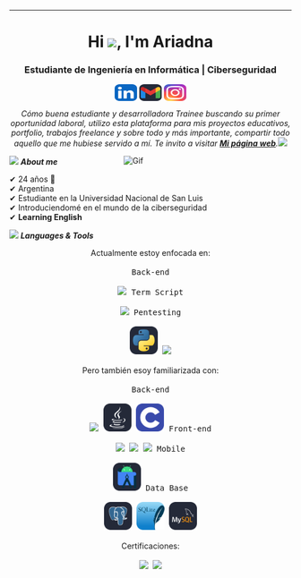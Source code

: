 
<hr>
<h1 align="center">Hi <img src="https://media2.giphy.com/media/v1.Y2lkPTc5MGI3NjExNnV0NjkxNnUxOXB0d2xncWtrb2x0OTVzY3JzYmJ0NDB2bXo0cG96aiZlcD12MV9pbnRlcm5hbF9naWZfYnlfaWQmY3Q9cw/1o1oyOi61yOeGG7MtL/200.webp" width="50px">, I'm Ariadna</h1>
<h3 align="center">Estudiante de Ingeniería en Informática | Ciberseguridad</h3>
<p align="center">
<a href="https://www.linkedin.com/in/daniela-ariadna-morales/" target="blank"><img align="center" src="https://github.com/tandpfun/skill-icons/raw/main/icons/LinkedIn.svg" alt="Daniela" height="30" width="40" /></a>
<a href = "mailto: danielaariadnamorales@gmail.com"><img align="center" src="https://github.com/tandpfun/skill-icons/raw/main/icons/Gmail-Dark.svg" height="30" width="40" /></a>
<a href = "https://www.instagram.com/daniela.ariadnaa/"><img align="center" src="https://github.com/tandpfun/skill-icons/raw/main/icons/Instagram.svg" height="30" width="40" /></a>
</p>
</p>



<p align="center">
  <em>
    Cómo buena estudiante y desarrolladora Trainee buscando su primer oportunidad laboral, utilizo esta plataforma para mis proyectos educativos, portfolio, trabajos freelance y sobre todo y más importante, compartir todo aquello que me hubiese servido a mí. Te invito a visitar <a href="https://www.danielaariadnamorales.website" target="_blank"> <b>Mi página web</b></a>.<img src="https://github.com/TheDudeThatCode/TheDudeThatCode/blob/master/Assets/Rocket.gif" width="18px">
   
  </em> 

</p>

<img align="right" width=300px alt="Gif" src="https://i.pinimg.com/originals/0a/ab/f7/0aabf77c08ea2b01e46c8a9a0ade04cb.gif" />

<img src="https://media.giphy.com/media/VgCDAzcKvsR6OM0uWg/giphy.gif" width="60px">&nbsp;***About me***

✔ 24 años :blossom: <br>
✔ Argentina<br>
✔ Estudiante en la Universidad Nacional de San Luis<br>
✔ Introduciendomé en el mundo de la ciberseguridad<br>
✔ **Learning English**<br>

 

<img src="https://media.giphy.com/media/VgCDAzcKvsR6OM0uWg/giphy.gif" width="60px">&nbsp;***Languages & Tools***
<p align="center">
 Actualmente estoy enfocada en:<br><br>
          <kbd>
            <kbd>Back-end</kbd>
            <br>
            <br>
            <img width="50px" src="https://cdn.jsdelivr.net/gh/devicons/devicon/icons/nodejs/nodejs-original.svg" />
          </kbd>
        <kbd>
            <kbd>Term Script</kbd>
            <br>
            <br>
            <img width="50px" src="https://cdn.jsdelivr.net/gh/devicons/devicon/icons/bash/bash-original.svg" />
          </kbd> 
        <kbd>
            <kbd>Pentesting</kbd>
            <br>
            <br>
            <img width="50px" src="https://github.com/tandpfun/skill-icons/raw/main/icons/Python-Dark.svg" />
            <img width="50px" src="https://github.com/tandpfun/skill-icons/raw/main/icons/Kali-Dark.svg" />
        </kbd>
  <br><br>
 Pero también esoy familiarizada con:
  <br><br>
  <kbd>
            <kbd>Back-end</kbd>
            <br>
            <br>
            <img width="50px" src="https://cdn.jsdelivr.net/gh/devicons/devicon/icons/php/php-original.svg" />
            <img width="50px" src="https://github.com/tandpfun/skill-icons/raw/main/icons/Java-Dark.svg" />
            <img width="50px" src="https://github.com/tandpfun/skill-icons/raw/main/icons/C.svg" />
          </kbd>
        </kbd>
          <kbd>
            <kbd>Front-end</kbd>
            <br>
            <br>
            <img width="50px" src="https://cdn.jsdelivr.net/gh/devicons/devicon/icons/html5/html5-original.svg" /> 
            <img width="50px" src="https://cdn.jsdelivr.net/gh/devicons/devicon/icons/css3/css3-plain.svg" /> 
            <img width="50px" src="https://cdn.jsdelivr.net/gh/devicons/devicon/icons/javascript/javascript-original.svg" />
          </kbd>
        <kbd>
            <kbd>Mobile </kbd>
          <br>
          <br>
          <img width="50px" src="https://github.com/tandpfun/skill-icons/raw/main/icons/AndroidStudio-Dark.svg" />
        </kbd>
        <kbd>
            <kbd>Data Base</kbd>
            <br>
            <br>
            <img width="50px" src="https://github.com/tandpfun/skill-icons/raw/main/icons/PostgreSQL-Dark.svg" />
            <img width="50px" src="https://github.com/tandpfun/skill-icons/raw/main/icons/SQLite.svg" />
          <img width="50px" src="https://github.com/tandpfun/skill-icons/raw/main/icons/MySQL-Dark.svg" />
          </kbd>
   <br> <br>Certificaciones:
  <br><br>
  <kbd>
            <img width="100px" src="https://learn.microsoft.com/media/learn/certification/badges/microsoft-certified-fundamentals-badge.svg" />
            <img width="100px" src="https://images.credly.com/images/2030e43f-8003-4d4b-9630-847add403c87/twitter_thumb_201604_image.png" />
  </kbd>
   
</p>









